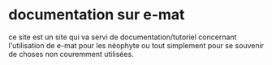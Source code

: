 # documentation sur e-mat

ce site est un site qui va servi de documentation/tutoriel concernant l'utilisation de e-mat pour les néophyte 
ou tout simplement pour se souvenir de choses non couremment utilisées.